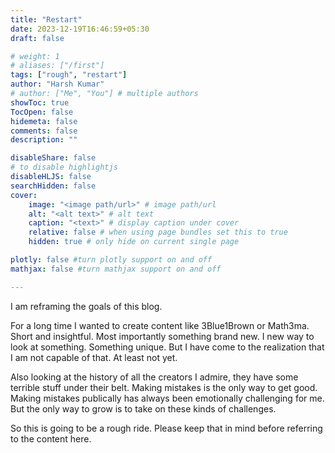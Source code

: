 ```yaml
---
title: "Restart"
date: 2023-12-19T16:46:59+05:30
draft: false

# weight: 1
# aliases: ["/first"]
tags: ["rough", "restart"]
author: "Harsh Kumar"
# author: ["Me", "You"] # multiple authors
showToc: true
TocOpen: false
hidemeta: false
comments: false
description: ""

disableShare: false
# to disable highlightjs
disableHLJS: false
searchHidden: false
cover:
    image: "<image path/url>" # image path/url
    alt: "<alt text>" # alt text
    caption: "<text>" # display caption under cover
    relative: false # when using page bundles set this to true
    hidden: true # only hide on current single page

plotly: false #turn plotly support on and off
mathjax: false #turn mathjax support on and off

---
```


I am reframing the goals of this blog.

For a long time I wanted to create content like 3Blue1Brown or Math3ma. Short and insightful. Most importantly something brand new. I new way to look at something. Something unique. But I have come to the realization that I am not capable of that. At least not yet. 

Also looking at the history of all the creators I admire, they have some terrible stuff under their belt. Making mistakes is the only way to get good. Making mistakes publically has always been emotionally challenging for me. But the only way to grow is to take on these kinds of challenges.

So this is going to be a rough ride. Please keep that in mind before referring to the content here.
